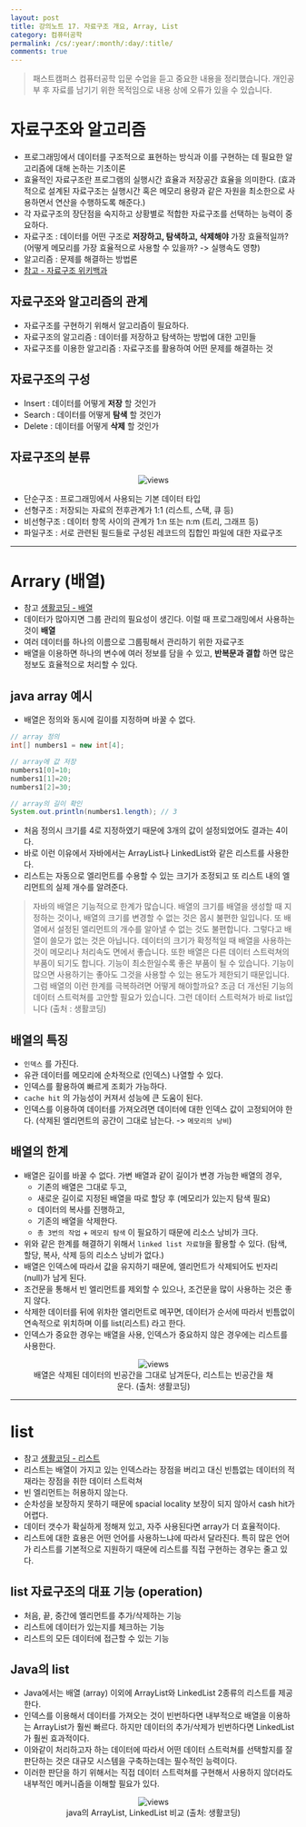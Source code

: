 ```yaml
---
layout: post
title: 강의노트 17. 자료구조 개요, Array, List
category: 컴퓨터공학
permalink: /cs/:year/:month/:day/:title/
comments: true
---
```

> 패스트캠퍼스 컴퓨터공학 입문 수업을 듣고 중요한 내용을 정리했습니다. 개인공부 후 자료를 남기기 위한 목적임으로 내용 상에 오류가 있을 수 있습니다.          


# 자료구조와 알고리즘
- 프로그래밍에서 데이터를 구조적으로 표현하는 방식과 이를 구현하는 데 필요한 알고리즘에 대해 논하는 기초이론
- 효율적인 자료구조란 프로그램의 실행시간 효율과 저장공간 효율을 의미한다.
  (효과적으로 설계된 자료구조는 실행시간 혹은 메모리 용량과 같은 자원을 최소한으로 사용하면서 연산을 수행하도록 해준다.)
- 각 자료구조의 장단점을 숙지하고 상황별로 적합한 자료구조를 선택하는 능력이 중요하다.  
- 자료구조 : 데이터를 어떤 구조로 **저장하고, 탐색하고, 삭제해야** 가장 효율적일까?
  (어떻게 메모리를 가장 효율적으로 사용할 수 있을까? -> 실행속도 영향)
- 알고리즘 : 문제를 해결하는 방법론
- [참고 -  자료구조 위키백과](https://ko.wikipedia.org/wiki/%EC%9E%90%EB%A3%8C_%EA%B5%AC%EC%A1%B0)

## 자료구조와 알고리즘의 관계  
- 자료구조를 구현하기 위해서 알고리즘이 필요하다.
- 자료구조의 알고리즘 : 데이터를 저장하고 탐색하는 방법에 대한 고민들
- 자료구조를 이용한 알고리즘 : 자료구조를 활용하여 어떤 문제를 해결하는 것

## 자료구조의 구성
- Insert : 데이터를 어떻게 **저장** 할 것인가
- Search : 데이터를 어떻게 **탐색** 할 것인가
- Delete : 데이터를 어떻게 **삭제** 할 것인가


## 자료구조의 분류

<center>
 <figure>
 <img src="/assets/post-img/cs/data-structure.png" alt="views">
 <figcaption></figcaption>
 </figure>
 </center>

- 단순구조 : 프로그래밍에서 사용되는 기본 데이터 타입
- 선형구조 : 저장되는 자료의 전후관계가 1:1 (리스트, 스택, 큐 등)
- 비선형구조 : 데이터 항목 사이의 관계가 1:n 또는 n:m (트리, 그래프 등)
- 파일구조 : 서로 관련된 필드들로 구성된 레코드의 집합인 파일에 대한 자료구조


---

# Arrary (배열)
- 참고 [생활코딩 - 배열](https://opentutorials.org/module/1335/8677)
- 데이터가 많아지면 그룹 관리의 필요성이 생긴다. 이럴 때 프로그래밍에서 사용하는 것이 **배열**
- 여러 데이터를 하나의 이름으로 그룹핑해서 관리하기 위한 자료구조
- 배열을 이용하면 하나의 변수에 여러 정보를 담을 수 있고, **반복문과 결합** 하면 많은 정보도 효율적으로 처리할 수 있다.


## java array 예시
- 배열은 정의와 동시에 길이를 지정하며 바꿀 수 없다.

```java
// array 정의
int[] numbers1 = new int[4];

// array에 값 저장
numbers1[0]=10;
numbers1[1]=20;
numbers1[2]=30;

// array의 길이 확인
System.out.println(numbers1.length); // 3
```
- 처음 정의시 크기를 4로 지정하였기 때문에 3개의 값이 설정되었어도 결과는 4이다.
- 바로 이런 이유에서 자바에서는 ArrayList나 LinkedList와 같은 리스트를 사용한다.
- 리스트는 자동으로 엘리먼트를 수용할 수 있는 크기가 조정되고 또 리스트 내의 엘리먼트의 실제 개수를 알려준다.

> 자바의 배열은 기능적으로 한계가 많습니다. 배열의 크기를 배열을 생성할 때 지정하는 것이나, 배열의 크기를 변경할 수 없는 것은 몹시 불편한 일입니다. 또 배열에서 설정된 엘리먼트의 개수를 알아낼 수 없는 것도 불편합니다. 그렇다고 배열이 쓸모가 없는 것은 아닙니다. 데이터의 크기가 확정적일 때 배열을 사용하는 것이 메모리나 처리속도 면에서 좋습니다. 또한 배열은 다른 데이터 스트럭쳐의 부품이 되기도 합니다. 기능이 최소한일수록 좋은 부품이 될 수 있습니다. 기능이 많으면 사용하기는 좋아도 그것을 사용할 수 있는 용도가 제한되기 때문입니다.
그럼 배열의 이런 한계를 극복하려면 어떻게 해야할까요? 조금 더 개선된 기능의 데이터 스트럭쳐를 고안할 필요가 있습니다. 그런 데이터 스트럭쳐가 바로 list입니다 (출처 : 생활코딩)

## 배열의 특징
- `인덱스` 를 가진다.
- 유관 데이터를 메모리에 순차적으로 (인덱스) 나열할 수 있다.
- 인덱스를 활용하여 빠르게 조회가 가능하다.
- `cache hit` 의 가능성이 커져서 성능에 큰 도움이 된다.
- 인덱스를 이용하여 데이터를 가져오려면 데이터에 대한 인덱스 값이 고정되어야 한다. (삭제된 엘리먼트의 공간이 그대로 남는다. -> `메모리의 낭비`)


## 배열의 한계
- 배열은 길이를 바꿀 수 없다. 가변 배열과 같이 길이가 변경 가능한 배열의 경우,
  - 기존의 배열은 그대로 두고,
  - 새로운 길이로 지정된 배열을 따로 할당 후 (메모리가 있는지 탐색 필요)
  - 데이터의 복사를 진행하고,
  - 기존의 배열을 삭제한다.
  - `총 3번의 작업` +  `메모리 탐색` 이 필요하기 때문에 리소스 낭비가 크다.
- 위와 같은 한계를 해결하기 위해서 `linked list 자료형`을 활용할 수 있다. (탐색, 할당, 복사, 삭제 등의 리소스 낭비가 없다.)
- 배열은 인덱스에 따라서 값을 유지하기 때문에, 엘리먼트가 삭제되어도 빈자리(null)가 남게 된다.
- 조건문을 통해서 빈 엘리먼트를 제외할 수 있으나, 조건문을 많이 사용하는 것은 좋지 않다.
- 삭제한 데이터를 뒤에 위차한 엘리먼트로 메꾸면, 데이터가 순서에 따라서 빈틈없이 연속적으로 위치하며 이를 list(리스트) 라고 한다.
- 인덱스가 중요한 경우는 배열을 사용, 인덱스가 중요하지 않은 경우에는 리스트를 사용한다.


<center>
 <figure>
 <img src="/assets/post-img/cs/array.gif" alt="views">
 <figcaption>배열은 삭제된 데이터의 빈공간을 그대로 남겨둔다, 리스트는 빈공간을 채운다. (출처: 생활코딩) </figcaption>
 </figure>
 </center>

---


# list
- 참고 [생활코딩 - 리스트](https://opentutorials.org/module/1335/8636)
- 리스트는 배열이 가지고 있는 인덱스라는 장점을 버리고 대신 빈틈없는 데이터의 적재라는 장점을 취한 데이터 스트럭쳐
- 빈 엘리먼트는 허용하지 않는다.
- 순차성을 보장하지 못하기 때문에 spacial locality 보장이 되지 않아서 cash hit가 어렵다.
- 데이터 갯수가 확실하게 정해져 있고, 자주 사용된다면 array가 더 효율적이다.
- 리스트에 대한 효용은 어떤 언어를 사용하느냐에 따라서 달라진다. 특히 많은 언어가 리스트를 기본적으로 지원하기 때문에 리스트를 직접 구현하는 경우는 줄고 있다.

## list 자료구조의 대표 기능 (operation)
- 처음, 끝, 중간에 엘리먼트를 추가/삭제하는 기능
- 리스트에 데이터가 있는지를 체크하는 기능
- 리스트의 모든 데이터에 접근할 수 있는 기능

## Java의 list
- Java에서는 배열 (array) 이외에 ArrayList와 LinkedList 2종류의 리스트를 제공한다.
- 인덱스를 이용해서 데이터를 가져오는 것이 빈번하다면 내부적으로 배열을 이용하는 ArrayList가 훨씬 빠르다. 하지만 데이터의 추가/삭제가 빈번하다면 LinkedList가 훨씬 효과적이다.
- 이와같이 처리하고자 하는 데이터에 따라서 어떤 데이터 스트럭쳐를 선택할지를 잘 판단하는 것은 대규모 시스템을 구축하는데는 필수적인 능력이다.  
- 이러한 판단을 하기 위해서는 직접 데이터 스트럭쳐를 구현해서 사용하지 않더라도 내부적인 메커니즘을 이해할 필요가 있다.

<center>
<figure>
<img src="/assets/post-img/cs/list.png" alt="views">
<figcaption>java의 ArrayList, LinkedList 비교 (출처: 생활코딩)</figcaption>
</figure>
</center>
